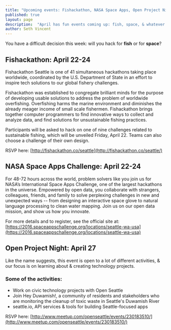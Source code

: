 ```yaml
---
title: "Upcoming events: Fishackathon, NASA Space Apps, Open Project Night"
published: true
layout: page
description:  "April has fun events coming up: fish, space, & whatever you want."
author: Seth Vincent
---
```


You have a difficult decision this week: will you hack for **fish** or for **space**?

## Fishackathon: April 22-24

Fishackathon Seattle is one of 41 simultaneous hackathons taking place worldwide, coordinated by the U.S. Department of State in an effort to inspire tech solutions to our global fishery challenges. 

Fishackathon was established to congregate brilliant minds for the purpose of developing usable solutions to address the problem of worldwide overfishing. Overfishing harms the marine environment and diminishes the already meager income of small scale fishermen. Fishackathon brings together computer programmers to find innovative ways to collect and analyze data, and find solutions for unsustainable fishing practices.

Participants will be asked to hack on one of nine challenges related to sustainable fishing, which will be unveiled Friday, April 22. Teams can also choose a challenge of their own design. 

RSVP here: [http://fishackathon.co/seattle](http://fishackathon.co/seattle/)

## NASA Space Apps Challenge: April 22-24

For 48-72 hours across the world, problem solvers like you join us for NASA’s International Space Apps Challenge, one of the largest hackathons in the universe. Empowered by open data, you collaborate with strangers, colleagues, friends, and family to solve perplexing challenges in new and unexpected ways -- from designing an interactive space glove to natural language processing to clean water mapping. Join us on our open data mission, and show us how you innovate.

For more details and to register, see the official site at: [https://2016.spaceappschallenge.org/locations/seattle-wa-usa](https://2016.spaceappschallenge.org/locations/seattle-wa-usa)


## Open Project Night: April 27

Like the name suggests, this event is open to a lot of different activities, & our focus is on learning about & creating technology projects. 

### Some of the activities: 

- Work on civic technology projects with Open Seattle
- Join Hey Duwamish!, a community of residents and stakeholders who are monitoring the cleanup of toxic waste in Seattle's Duwamish River
- seattle.io, API services & tools for building Seattle-focused apps

RSVP here: [http://www.meetup.com/openseattle/events/230183510/](http://www.meetup.com/openseattle/events/230183510/)
